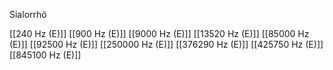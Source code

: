 Sialorrhö

[[240 Hz (E)]]
[[900 Hz (E)]]
[[9000 Hz (E)]]
[[13520 Hz (E)]]
[[85000 Hz (E)]]
[[92500 Hz (E)]]
[[250000 Hz (E)]]
[[376290 Hz (E)]]
[[425750 Hz (E)]]
[[845100 Hz (E)]]